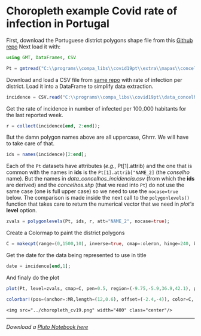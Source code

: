 # Choropleth example Covid rate of infection in Portugal

First, download the Portuguese district polygons shape file from this [Github repo](https://github.com/dssg-pt/covid19pt-data/tree/master/extra/mapas/concelhos)
Next load it with:

```julia
using GMT, DataFrames, CSV
```

```julia
Pt = gmtread("C:\\programs\\compa_libs\\covid19pt\\extra\\mapas\\concelhos\\concelhos.shp");
```

Download and load a CSV file from [same repo](https://github.com/dssg-pt/covid19pt-data/blob/master/data_concelhos_incidencia.csv) with rate of infection per district. Load it into a DataFrame to simplify data extraction.

```julia
incidence = CSV.read("C:\\programs\\compa_libs\\covid19pt\\data_concelhos_incidencia.csv", DataFrame);
```

Get the rate of incidence in number of infected per 100_000 habitants for the last reported week.

```julia
r = collect(incidence[end, 2:end]);
```

But the damn polygon names above are all uppercase, Ghrrr. We will have to take care of that.

```julia
ids = names(incidence)[2:end];
```

Each of the `Pt` datasets have attributes (*e.g.*, Pt[1].attrib) and the one that is common with the names in **ids** is the
``Pt[1].attrib["NAME_2]`` (the *conselho* name). But the names in *data_concelhos_incidencia.csv* (from which the **ids** are derived)
and the *concelhos.shp* (that we read into ``Pt``) do not use the same case (one is full upper case) so we need to use the
``nocase=true`` below. The comparison is made inside the next call to the ``polygonlevels()`` function that takes care to
return the numerical vector that we need in *plot's* **level** option.

```julia
zvals = polygonlevels(Pt, ids, r, att="NAME_2", nocase=true);
```

Create a Colormap to paint the district polygons

```julia
C = makecpt(range=(0,1500,10), inverse=true, cmap=:oleron, hinge=240, bg=:o);
```

Get the date for the data being represented to use in title

```julia
date = incidence[end,1];
```

And finaly do the plot

```julia
plot(Pt, level=zvals, cmap=C, pen=0.5, region=(-9.75,-5.9,36.9,42.1), proj=:Mercator, title="Infected / 100.000 habitants " * date)
```

```julia
colorbar!(pos=(anchor=:MR,length=(12,0.6), offset=(-2.4,-4)), color=C, axes=(annot=100,), show=true)
```

```@raw html
<img src="../choropleth_cv19.png" width="400" class="center"/>
```

---

*Download a [Pluto Notebook here](choropleth_cv19.jl)*
